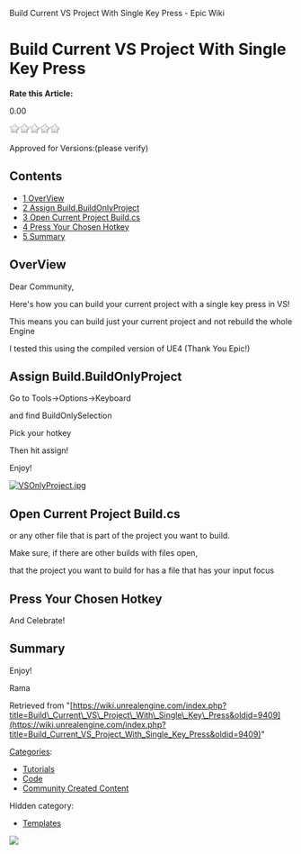Build Current VS Project With Single Key Press - Epic Wiki                    

Build Current VS Project With Single Key Press
==============================================

**Rate this Article:**

0.00

![](/extensions/VoteNY/images/star_off.gif)![](/extensions/VoteNY/images/star_off.gif)![](/extensions/VoteNY/images/star_off.gif)![](/extensions/VoteNY/images/star_off.gif)![](/extensions/VoteNY/images/star_off.gif)

Approved for Versions:(please verify)

Contents
--------

*   [1 OverView](#OverView)
*   [2 Assign Build.BuildOnlyProject](#Assign_Build.BuildOnlyProject)
*   [3 Open Current Project Build.cs](#Open_Current_Project_Build.cs)
*   [4 Press Your Chosen Hotkey](#Press_Your_Chosen_Hotkey)
*   [5 Summary](#Summary)

OverView
--------

Dear Community,

Here's how you can build your current project with a single key press in VS!

 This means you can build just your current project and not rebuild the whole Engine

I tested this using the compiled version of UE4 (Thank You Epic!)

Assign Build.BuildOnlyProject
-----------------------------

Go to Tools->Options->Keyboard

and find BuildOnlySelection

Pick your hotkey

Then hit assign!

Enjoy!

[![VSOnlyProject.jpg](https://d3ar1piqh1oeli.cloudfront.net/8/83/VSOnlyProject.jpg/900px-VSOnlyProject.jpg)](/File:VSOnlyProject.jpg)

Open Current Project Build.cs
-----------------------------

or any other file that is part of the project you want to build.

Make sure, if there are other builds with files open,

that the project you want to build for has a file that has your input focus

Press Your Chosen Hotkey
------------------------

And Celebrate!

Summary
-------

Enjoy!

Rama

Retrieved from "[https://wiki.unrealengine.com/index.php?title=Build\_Current\_VS\_Project\_With\_Single\_Key\_Press&oldid=9409](https://wiki.unrealengine.com/index.php?title=Build_Current_VS_Project_With_Single_Key_Press&oldid=9409)"

[Categories](/Special:Categories "Special:Categories"):

*   [Tutorials](/Category:Tutorials "Category:Tutorials")
*   [Code](/Category:Code "Category:Code")
*   [Community Created Content](/Category:Community_Created_Content "Category:Community Created Content")

Hidden category:

*   [Templates](/Category:Templates "Category:Templates")

  ![](https://tracking.unrealengine.com/track.png)